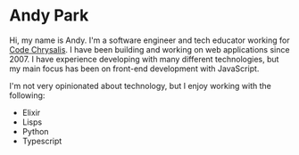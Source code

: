 # Andy Park

Hi, my name is Andy. I'm a software engineer and tech educator working for [Code Chrysalis](https://www.codechrysalis.io/). I have been building and working on web applications since 2007. I have experience developing with many different technologies, but my main focus has been on front-end development with JavaScript.

I'm not very opinionated about technology, but I enjoy working with the following:
- Elixir
- Lisps
- Python
- Typescript
